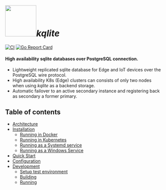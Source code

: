 # <img src="https://avatars.githubusercontent.com/u/166529745?s=400&u=41ea395203fc77b863f14d1079fb5f9bd9bdaadb&v=4" width="100px">*kqlite*&nbsp;
[![CI](https://github.com/kqlite/kqlite/actions/workflows/go.yml/badge.svg)](https://github.com/kqlite/kqlite/actions/workflows/go.yml) 
[![Go Report Card](https://goreportcard.com/badge/github.com/kqlite/kqlite)](https://goreportcard.com/report/github.com/kqlite/kqlite)

#### High availability sqlite databases over PostgreSQL connection.<br>

- Lightweight replicated sqlite database for Edge and IoT devices over the PostgreSQL wire protocol.
- High availability K8s (Edge) clusters can consists of only two nodes when using *kqlite* as a backend storage.
- Automatic failover to an active secondary instance and registering back as secondary a former primary.

## Table of contents
* [Architecture]()
* [Installation]()
    * [Running in Docker]()
    * [Running in Kubernetes]()
    * [Running as a Systemd service]()
    * [Running as a Windows Service]()
* [Quick Start]()
* [Configuration]()
* [Development]()
   * [Setup test environment]()
   * [Building]()
   * [Running]()
